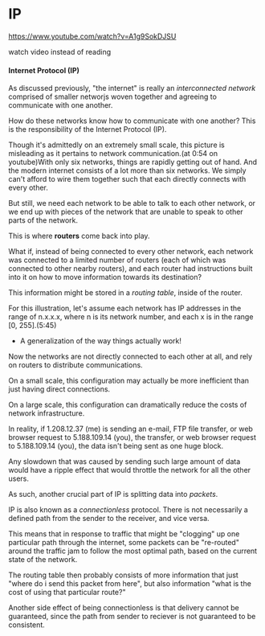 # IP

https://www.youtube.com/watch?v=A1g9SokDJSU

watch video instead of reading

#### Internet Protocol (IP)

As discussed previously, "the internet" is really an *interconnected network* comprised of smaller networjs woven together and agreeing to communicate with one another.

How do these networks know how to communicate with one another? This is the responsibility of the Internet Protocol (IP).

Though it's admittedly on an extremely small scale, this picture is misleading as it pertains to network communication.(at 0:54 on youtube)With only six networks, things are rapidly getting out of hand. And the modern internet consists of a lot more than six networks. We simply can't afford to wire them together such that each directly connects with every other.

But still, we need each network to be able to talk to each other network, or we end up with pieces of the network that are unable to speak to other parts of the network.

This is where **routers** come back into play.

What if, instead of being connected to every other network, each network was connected to a limited number of routers (each of which was connected to other nearby routers), and each router had instructions built into it on how to move information towards its destination?

This information might be stored in a *routing table*, inside of the router.

For this illustration, let's assume each network has IP addresses in the range of n.x.x.x, where n is its network number, and each x is in the range [0, 255].(5:45)

- A generalization of the way things actually work!

Now the networks are not directly connected to each other at all, and rely on routers to distribute communications.

On a small scale, this configuration may actually be more inefficient than just having direct connections.

On a large scale, this configuration can dramatically reduce the costs of network infrastructure.

In reality, if 1.208.12.37 (me) is sending an e-mail, FTP file transfer, or web browser request to 5.188.109.14 (you), the transfer, or web browser request to 5.188.109.14 (you), the data isn't being sent as one huge block.

Any slowdown that was caused by sending such large amount of data would have a ripple effect that would throttle the network for all the other users.

As such, another crucial part of IP is splitting data into *packets*.

IP is also known as a *connectionless* protocol. There is not necessarily a defined path from the sender to the receiver, and vice versa.

This means that in response to traffic that might be "clogging" up one particular path through the internet, some packets can be "re-routed" around the traffic jam to follow the most optimal path, based on the current state of the network.

The routing table then probably consists of more information that just "where do i send this packet from here", but also information "what is the cost of using that particular route?"

Another side effect of being connectionless is that delivery cannot be guaranteed, since the path from sender to reciever is not guaranteed to be consistent.



